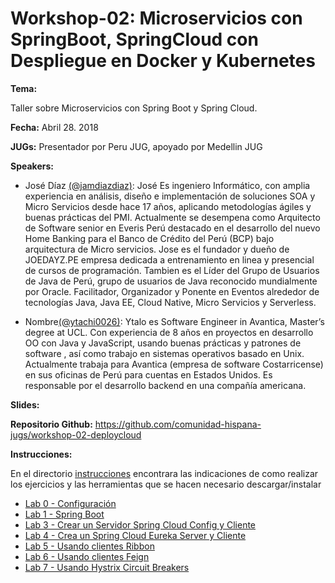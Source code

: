 # Workshop-02: Microservicios con SpringBoot, SpringCloud con Despliegue en Docker y Kubernetes


**Tema:** 

Taller sobre Microservicios con Spring Boot y Spring Cloud.


**Fecha:** Abril 28. 2018

**JUGs:** Presentador por Peru JUG, apoyado por Medellin JUG 

**Speakers:**

* José Díaz [(@jamdiazdiaz)](https://twitter.com/jamdiazdiaz): José Es ingeniero Informático, con amplia experiencia en análisis, diseño e implementación de soluciones SOA y Micro Servicios desde hace 17 años, aplicando metodologías ágiles y buenas prácticas del PMI. Actualmente se desempena como Arquitecto de Software senior en Everis Perú destacado en el desarrollo del nuevo Home Banking para el Banco de Crédito del Perú (BCP) bajo arquitectura de Micro servicios.
Jose es el fundador y dueño de JOEDAYZ.PE empresa dedicada a entrenamiento en linea y presencial de cursos de programación. Tambien es el Líder del Grupo de Usuarios de Java de Perú, grupo de usuarios de Java reconocido mundialmente por Oracle. Facilitador, Organizador y Ponente en Eventos alrededor de tecnologías Java, Java EE, Cloud Native, Micro Servicios y Serverless.

* Nombre[(@ytachi0026)](https://twitter.com/ytachi0026): Ytalo es Software Engineer in Avantica, Master’s degree at UCL. Con experiencia de 8 años en proyectos en desarrollo OO con Java y JavaScript, usando buenas prácticas y patrones de software , así como trabajo en sistemas operativos basado en Unix.
Actualmente trabaja para Avantica (empresa de software Costarricense) en sus oficinas de Perú para cuentas en Estados Unidos. Es responsable por el desarrollo backend en una compañía americana.


**Slides:** 



**Repositorio Github:** https://github.com/comunidad-hispana-jugs/workshop-02-deploycloud

**Instrucciones:**

En el directorio [instrucciones](instrucciones) encontrara las indicaciones de como realizar los ejercicios y las herramientas que se hacen necesario descargar/instalar

* [Lab 0 - Configuración](instrucciones/lab0.md)
* [Lab 1 - Spring Boot](instrucciones/lab1.md)
* [Lab 3 - Crear un Servidor Spring Cloud Config y Cliente](instrucciones/lab3.md)
* [Lab 4 - Crea un Spring Cloud Eureka Server y Cliente](instrucciones/lab4.md)
* [Lab 5 - Usando clientes Ribbon](instrucciones/lab5.md)
* [Lab 6 - Usando clientes Feign](instrucciones/lab6.md)
* [Lab 7 - Usando Hystrix Circuit Breakers](instrucciones/lab7.md)


